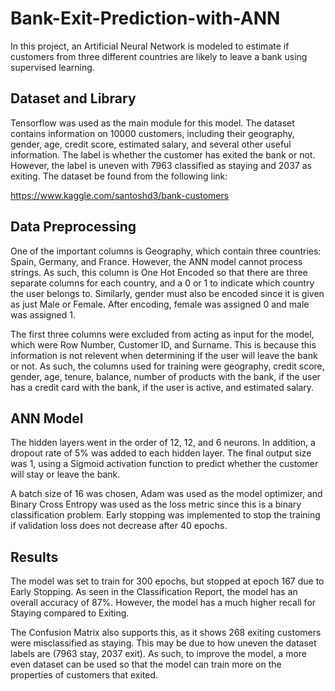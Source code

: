 # Bank-Exit-Prediction-with-ANN

In this project, an Artificial Neural Network is modeled to estimate if customers from three different countries are likely to leave a bank using supervised learning.



## Dataset and Library
Tensorflow was used as the main module for this model.
The dataset contains information on 10000 customers, including their geography, gender, age, credit score, estimated salary, and several other useful information. The label is whether the customer has exited the bank or not. However, the label is uneven with 7963 classified as staying and 2037 as exiting. The dataset be found from the following link:

https://www.kaggle.com/santoshd3/bank-customers

## Data Preprocessing
One of the important columns is Geography, which contain three countries: Spain, Germany, and France. However, the ANN model cannot process strings. As such, this column is One Hot Encoded so that there are three separate columns for each country, and a 0 or 1 to indicate which country the user belongs to.
Similarly, gender must also be encoded since it is given as just Male or Female. After encoding, female was assigned 0 and male was assigned 1.

The first three columns were excluded from acting as input for the model, which were Row Number, Customer ID, and Surname. This is because this information is not relevent when determining if the user will leave the bank or not. As such, the columns used for training were geography, credit score, gender, age, tenure, balance, number of products with the bank, if the user has a credit card with the bank, if the user is active, and estimated salary.

## ANN Model
The hidden layers went in the order of 12, 12, and 6 neurons. In addition, a dropout rate of 5% was added to each hidden layer. The final output size was 1, using a Sigmoid activation function to predict whether the customer will stay or leave the bank.

A batch size of 16 was chosen, Adam was used as the model optimizer, and Binary Cross Entropy was used as the loss metric since this is a binary classification problem. Early stopping was implemented to stop the training if validation loss does not decrease after 40 epochs. 

## Results
The model was set to train for 300 epochs, but stopped at epoch 167 due to Early Stopping. As seen in the Classification Report, the model has an overall accuracy of 87%. However, the model has a much higher recall for Staying compared to Exiting.

The Confusion Matrix also supports this, as it shows 268 exiting customers were misclassified as staying. This may be due to how uneven the dataset labels are (7963 stay, 2037 exit). As such, to improve the model, a more even dataset can be used so that the model can train more on the properties of customers that exited.
